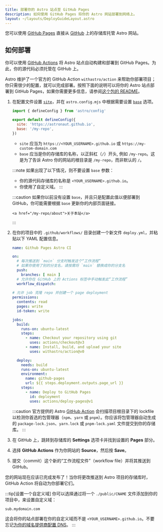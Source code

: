 ```yaml
---
title: 部署你的 Astro 站点至 GitHub Pages
description: 如何使用 GitHub Pages 将你的 Astro 网站部署到网络上。
layout: ~/layouts/DeployGuideLayout.astro
---
```


您可以使用 [GitHub Pages](https://pages.github.com/) 直接从 [GitHub](https://github.com/) 上的存储库托管 Astro 网站。

## 如何部署

你可以使用 [GitHub Actions](https://github.com/features/actions) 将 Astro 站点自动构建和部署到 GitHub Pages。为此，你的源代码必须托管在 GitHub 上。

Astro 维护了一个官方的 GitHub Action `withastro/action` 来帮助你部署项目；你只需很少的配置，就可以完成部署。按照下面的说明可以将你的 Astro 站点部署到 GitHub Pages，如果你需要更多信息，请参阅[这个包的 README](https://github.com/withastro/action)。

1. 在配置文件设置 [`site`](/zh-cn/reference/configuration-reference/#site)，并在 `astro.config.mjs` 中根据需要设置 [`base`](/zh-cn/reference/configuration-reference/#base) 选项。

    ```js title="astro.config.mjs" ins={4-5}
    import { defineConfig } from 'astro/config'

    export default defineConfig({
      site: 'https://astronaut.github.io',
      base: '/my-repo',
    })
    ```

    - `site` 应当为 `https://<YOUR_USERNAME>.github.io` 或 `https://my-custom-domain.com`
    - `base` 应当是你的存储库的名称，以正斜杠（`/`）开头, 例如 `/my-repo`。这是为了告诉 Astro 你的网站的根目录是 `/my-repo`，而非默认的 `/`。

    :::note
      如果出现了以下情况，则不要设置 `base` 参数：

    - 你的源代码存储库的名称是 `<YOUR_USERNAME>.github.io`。
    - 你使用了自定义域。
    :::

    :::caution
        如果你以前没有设置 `base`，并且只是配置此值以便部署到 GitHub，你可能需要根据 `base` 更新你的内部页面链接。

    ```astro
    <a href="/my-repo/about">关于本站</a>
    ```

    :::

2. 在你的项目中的 `.github/workflows/` 目录创建一个新文件 `deploy.yml`，并粘贴以下 YAML 配置信息。

    ```yaml title="deploy.yml"
    name: Github Pages Astro CI

    on:
      # 每次推送到 `main` 分支时触发这个“工作流程”
      # 如果你使用了别的分支名，请按需将 `main` 替换成你的分支名
      push:
        branches: [ main ]
      # 允许你在 GitHub 上的 Actions 标签中手动触发此“工作流程”
      workflow_dispatch:
      
    # 允许 job 克隆 repo 并创建一个 page deployment
    permissions:
      contents: read
      pages: write
      id-token: write

    jobs:
      build:
        runs-on: ubuntu-latest
        steps:
          - name: Checkout your repository using git
            uses: actions/checkout@v3
          - name: Install, build, and upload your site
            uses: withastro/action@v0

      deploy:
        needs: build
        runs-on: ubuntu-latest
        environment:
          name: github-pages
          url: ${{ steps.deployment.outputs.page_url }}
        steps:
          - name: Deploy to GitHub Pages
            id: deployment
            uses: actions/deploy-pages@v1
    ```

    :::caution
    官方提供的 Astro [GitHub Action](https://github.com/withastro/action) 会扫描项目根目录下的 lockfile 以检测你首选的包管理器（`npm`、`yarn` 或 `pnpm`）。你应该将包管理器自动生成的 `package-lock.json`、`yarn.lock` 或 `pnpm-lock.yaml` 文件提交到你的存储库。
    :::

3. 在 GitHub 上，跳转到存储库的 **Settings** 选项卡并找到设置的 **Pages** 部分。

4. 选择 **GitHub Actions** 作为你网站的 **Source**，然后按 **Save**。

5. 提交（commit）这个新的“工作流程文件”（workflow file）并将其推送到 GitHub。

您的网站现在应该已完成发布了！当你将更改推送到 Astro 项目的存储库时，GitHub Action 将自动为你部署它们。

:::tip[设置一个自定义域]
你可以选择通过将一个 `./public/CNAME` 文件添加到你的项目中，来设置自定义域：

```txt title="public/CNAME"
sub.mydomain.com
```

这会将你的站点部署在你的自定义域而不是 `<YOUR_USERNAME>.github.io`。不要忘记[为你的域名提供商配置 DNS](https://docs.github.com/cn/pages/configuring-a-custom-domain-for-your-github-pages-site/managing-a-custom-domain-for-your-github-pages-site#configuring-a-subdomain)。
:::

